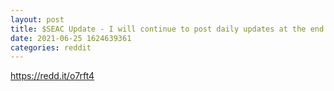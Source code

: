 ```yaml
--- 
layout: post 
title: $SEAC Update - I will continue to post daily updates at the end of each trading day. Haven't seen a risky Yolo in a while so I figured I'd take a shot. Dear Tendies, I pray to thee.. ranch, blue cheese and hot sauce is all I need. They said go hard if I want to see, 69 lambos come to me. 
date: 2021-06-25 1624639361 
categories: reddit 
--- 
```

https://redd.it/o7rft4